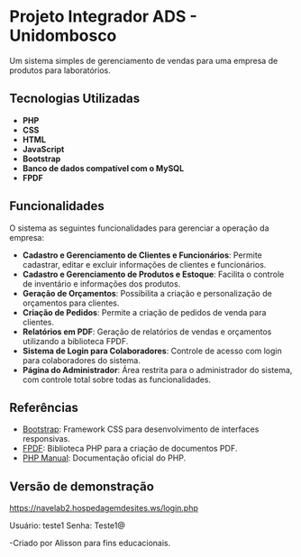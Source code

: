 # Projeto Integrador ADS - Unidombosco

Um sistema simples de gerenciamento de vendas para uma empresa de produtos para laboratórios. 

## Tecnologias Utilizadas

- **PHP**
- **CSS**
- **HTML**
- **JavaScript**
- **Bootstrap**
- **Banco de dados compatível com o MySQL**
- **FPDF**

## Funcionalidades

O sistema as seguintes funcionalidades para gerenciar a operação da empresa:

- **Cadastro e Gerenciamento de Clientes e Funcionários**: Permite cadastrar, editar e excluir informações de clientes e funcionários.
- **Cadastro e Gerenciamento de Produtos e Estoque**: Facilita o controle de inventário e informações dos produtos.
- **Geração de Orçamentos**: Possibilita a criação e personalização de orçamentos para clientes.
- **Criação de Pedidos**: Permite a criação de pedidos de venda para clientes.
- **Relatórios em PDF**: Geração de relatórios de vendas e orçamentos utilizando a biblioteca FPDF.
- **Sistema de Login para Colaboradores**: Controle de acesso com login para colaboradores do sistema.
- **Página do Administrador**: Área restrita para o administrador do sistema, com controle total sobre todas as funcionalidades.

## Referências

- [Bootstrap](https://getbootstrap.com/): Framework CSS para desenvolvimento de interfaces responsivas.
- [FPDF](http://www.fpdf.org/): Biblioteca PHP para a criação de documentos PDF.
- [PHP Manual](https://www.php.net/manual/pt_BR): Documentação oficial do PHP.

## Versão de demonstração ##

https://navelab2.hospedagemdesites.ws/login.php

Usuário: teste1
Senha: Teste1@






-Criado por Alisson para fins educacionais.

